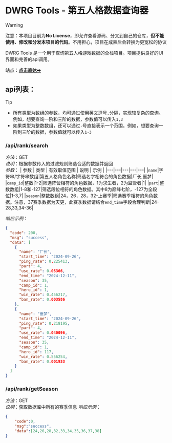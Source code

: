 # DWRG Tools - 第五人格数据查询器

> [!WARNING]  
> 注意：本项目目前为**No License**，即允许查看源码、分叉到自己的仓库，**但不能使用、修改和分发本项目的代码**。不用担心，项目在成熟后会转换为更宽松的协议

DWRG Tools 是一个用于查询第五人格游戏数据的全栈项目。项目提供良好的UI界面和完善的api调用。

站点：[**点击直达➡️**](https://dwrg.codegang.top)

## api列表：

> [!TIP]
> - 所有类型为数组的参数，均可通过使用英文逗号`,`分隔，实现较复杂的查询。例如，想要查询一阶和三阶的数据，参数值可以传入`1,3`
> - 如果类型为整数数组，还可以通过`-`号直接表示一个范围。例如，想要查询一阶到三阶的数据，参数值就可以传入`1-3`

### **/api/rank/search**
*方法*：GET  
*说明*：根据参数传入的过滤规则筛选合适的数据并返回  
*参数*：
| 参数 | 类型 | 有效取值范围 | 说明 | 示例 |
|---|---|---|---|---|
|`name`|字符串/字符串数组|第五人格角色名称|筛选名字相符合的角色数据|厂长,噩梦|
|`camp_id`|整数|1-2|筛选阵营相符的角色数据，1为求生者，2为监管者|1|
|`part`|整数数组|1-8和-127|筛选段位相符的角色数据。其中8为巅峰七阶，-127为全段位|1-3,7|
|`season`|整数数组|24，26，28，32-上赛季|筛选赛季相符的角色数据。注意，37赛季数据为天更，此赛季数据请结合`end_time`字段合理判断|24-28,33,34-36|

*响应示例*：
```json
{
  "code": 200,
  "msg": "success",
  "data": [
    {
      "name": "厂长",
      "start_time": "2024-09-26",
      "ping_rate": 0.225413,
      "part": 4,
      "use_rate": 0.05366,
      "end_time": "2024-12-11",
      "season": 35,
      "camp_id": 1,
      "hero_id": 1,
      "win_rate": 0.456217,
      "ban_rate": 0.003586
    },
    {
      "name": "噩梦",
      "start_time": "2024-09-26",
      "ping_rate": 0.218195,
      "part": 4,
      "use_rate": 0.040096,
      "end_time": "2024-12-11",
      "season": 35,
      "camp_id": 1,
      "hero_id": 117,
      "win_rate": 0.556254,
      "ban_rate": 0.001933
    }
  ]
}
```

### **/api/rank/getSeason**
*方法*：GET  
*说明*：获取数据库中所有的赛季信息
*响应示例*：
```json
{
    "code":0,
    "msg":"success",
    "data":[24,26,28,32,33,34,35,36,37,38]
}
```